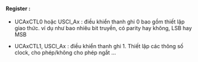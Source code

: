 #### Register :
-	UCAxCTL0 hoặc USCI_Ax : điều khiển thanh ghi 0 bao gồm thiết lập giao 
	thức. ví dụ như bao nhiêu bit truyền, có parity hay không, LSB hay MSB

-	UCAxCTL1, USCI_Ax : điều khiển thanh ghi 1. Thiết lập các thông số clock,
	cho phép/không cho phép ngắt ...


